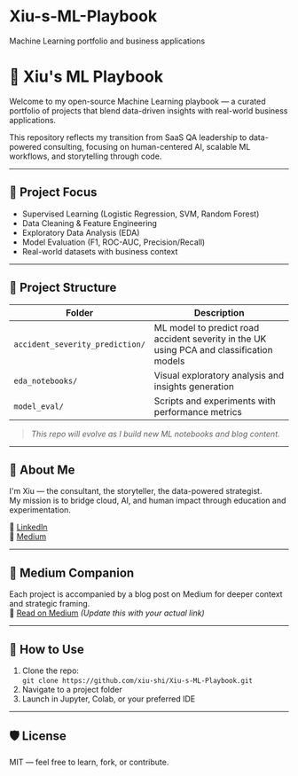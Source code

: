 # Xiu-s-ML-Playbook
Machine Learning portfolio and business applications

# 🧠 Xiu's ML Playbook

Welcome to my open-source Machine Learning playbook — a curated portfolio of projects that blend data-driven insights with real-world business applications.

This repository reflects my transition from SaaS QA leadership to data-powered consulting, focusing on human-centered AI, scalable ML workflows, and storytelling through code.

---

## 📌 Project Focus

- Supervised Learning (Logistic Regression, SVM, Random Forest)
- Data Cleaning & Feature Engineering
- Exploratory Data Analysis (EDA)
- Model Evaluation (F1, ROC-AUC, Precision/Recall)
- Real-world datasets with business context

---

## 🧭 Project Structure

| Folder | Description |
|--------|-------------|
| `accident_severity_prediction/` | ML model to predict road accident severity in the UK using PCA and classification models |
| `eda_notebooks/` | Visual exploratory analysis and insights generation |
| `model_eval/` | Scripts and experiments with performance metrics |

> *This repo will evolve as I build new ML notebooks and blog content.*

---

## 📇 About Me

I'm Xiu — the consultant, the storyteller, the data-powered strategist.  
My mission is to bridge cloud, AI, and human impact through education and experimentation.

📍 [LinkedIn](https://linkedin.com/in/xiushi)  
📝 [Medium](https://medium.com/@janetxiushi)

---

## 📖 Medium Companion

Each project is accompanied by a blog post on Medium for deeper context and strategic framing.  
🔗 [Read on Medium](https://medium.com/@jantexiushi) *(Update this with your actual link)*

---

## 🔧 How to Use

1. Clone the repo:  
   `git clone https://github.com/xiu-shi/Xiu-s-ML-Playbook.git`
2. Navigate to a project folder
3. Launch in Jupyter, Colab, or your preferred IDE

---

## 🛡 License

MIT — feel free to learn, fork, or contribute.
